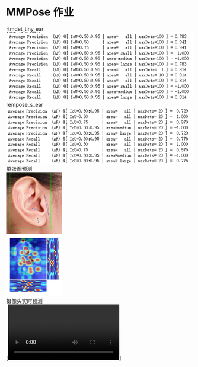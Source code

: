 # MMPose 作业
rtmdet_tiny_ear   
<img src="rtmdet_tiny_ear.png" />   
rempose_s_ear   
<img src="rempose_s_ear.png" />   
单张图预测   
<img src="ear_1.jpg" width = "30%" />   
摄像头实时预测   
[![Watch the video](MMPoseRes/RTMDet_RTMPose%E8%87%AA%E8%AE%AD%E7%BB%83%E6%8E%A8%E7%90%86%E6%B5%8B%E8%AF%95.mp4)]
